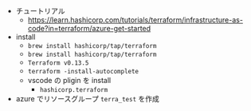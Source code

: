 - チュートリアル
    - https://learn.hashicorp.com/tutorials/terraform/infrastructure-as-code?in=terraform/azure-get-started
- install
    - `brew install hashicorp/tap/terraform`
    - `brew install hashicorp/tap/terraform`
    - `Terraform v0.13.5`
    - `terraform -install-autocomplete`
    - vscode の pligin を install
       - `hashicorp.terraform`
- azure でリソースグループ `terra_test` を作成
